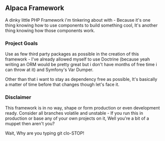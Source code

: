 ## Alpaca Framework
A dinky little PHP Framework i'm tinkering about with - Because it's one thing knowing how to use components to build something cool, It's another thing knowing how those components work.

### Project Goals
Use as few third party packages as possible in the creation of this framework - I've already allowed myself to use Doctrine (because yeah writing an ORM would be pretty great but i don't have months of free time i can throw at it) and Symfony's Var Dumper.

Other than that i want to stay as dependency free as possible, It's basically a matter of time before that changes though let's face it.

### Disclaimer
This framework is in no way, shape or form production or even development ready. Consider all branches volatile and unstable - If you run this in production or base any of your own projects on it, Well you're a bit of a muppet then aren't you?

Wait, Why are you typing git clo-STOP!